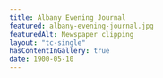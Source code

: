 ```yaml
---
title: Albany Evening Journal
featured: albany-evening-journal.jpg
featuredAlt: Newspaper clipping
layout: "tc-single"
hasContentInGallery: true
date: 1900-05-10
---
```

